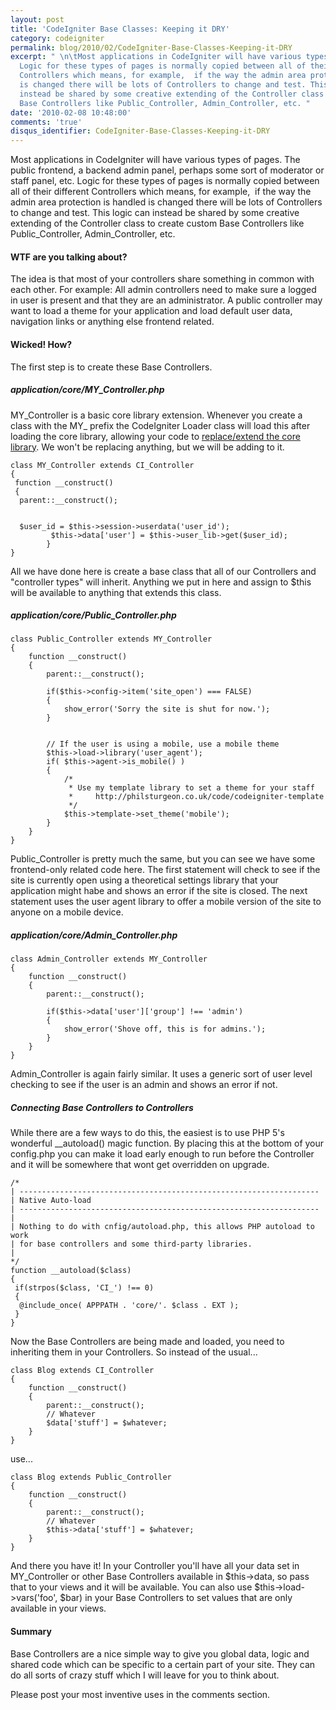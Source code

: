 ```yaml
---
layout: post
title: 'CodeIgniter Base Classes: Keeping it DRY'
category: codeigniter
permalink: blog/2010/02/CodeIgniter-Base-Classes-Keeping-it-DRY
excerpt: " \n\tMost applications in CodeIgniter will have various types of pages.
  Logic for these types of pages is normally copied between all of their different
  Controllers which means, for example,  if the way the admin area protection is handled
  is changed there will be lots of Controllers to change and test. This logic can
  instead be shared by some creative extending of the Controller class to create custom
  Base Controllers like Public_Controller, Admin_Controller, etc. "
date: '2010-02-08 10:48:00'
comments: 'true'
disqus_identifier: CodeIgniter-Base-Classes-Keeping-it-DRY
---
```


Most applications in CodeIgniter will have various types of pages. The public frontend, a backend admin panel, perhaps some sort of moderator or staff panel, etc. Logic for these types of pages is normally copied between all of their different Controllers which means, for example,  if the way the admin area protection is handled is changed there will be lots of Controllers to change and test. This logic can instead be shared by some creative extending of the Controller class to create custom Base Controllers like Public\_Controller, Admin\_Controller, etc.

#### WTF are you talking about?

The idea is that most of your controllers share something in common with each other. For example: All admin controllers need to make sure a logged in user is present and that they are an administrator. A public controller may want to load a theme for your application and load default user data, navigation links or anything else frontend related.

#### Wicked! How?

The first step is to create these Base Controllers.

##### application/core/MY\_Controller.php

MY\_Controller is a basic core library extension. Whenever you create a class with the MY\_ prefix the CodeIgniter Loader class will load this after loading the core library, allowing your code to [replace/extend the core library](http://codeigniter.com/user_guide/general/creating_libraries.html). We won't be replacing anything, but we will be adding to it.

    class MY_Controller extends CI_Controller
    {
     function __construct()
     {
      parent::__construct();
    
    
      $user_id = $this->session->userdata('user_id');
             $this->data['user'] = $this->user_lib->get($user_id);
            }
    }

All we have done here is create a base class that all of our Controllers and "controller types" will inherit. Anything we put in here and assign to $this will be available to anything that extends this class.

##### application/core/Public\_Controller.php

    class Public_Controller extends MY_Controller
    {
        function __construct()
        {
            parent::__construct();
            
            if($this->config->item('site_open') === FALSE)
            {
                show_error('Sorry the site is shut for now.');
            }
    
    
            // If the user is using a mobile, use a mobile theme
            $this->load->library('user_agent');
            if( $this->agent->is_mobile() )
            {
                /*
                 * Use my template library to set a theme for your staff
                 *     http://philsturgeon.co.uk/code/codeigniter-template
                 */
                $this->template->set_theme('mobile');
            }
        }
    }

Public\_Controller is pretty much the same, but you can see we have some frontend-only related code here. The first statement will check to see if the site is currently open using a theoretical settings library that your application might habe and shows an error if the site is closed. The next statement uses the user agent library to offer a mobile version of the site to anyone on a mobile device.

##### application/core/Admin\_Controller.php

    class Admin_Controller extends MY_Controller
    {
        function __construct()
        {
            parent::__construct();
            
            if($this->data['user']['group'] !== 'admin')
            {
                show_error('Shove off, this is for admins.');
            }
        }
    }

Admin\_Controller is again fairly similar. It uses a generic sort of user level checking to see if the user is an admin and shows an error if not.

##### Connecting Base Controllers to Controllers

While there are a few ways to do this, the easiest is to use PHP 5's wonderful \_\_autoload() magic function. By placing this at the bottom of your config.php you can make it load early enough to run before the Controller and it will be somewhere that wont get overridden on upgrade.

    /*
    | -------------------------------------------------------------------
    | Native Auto-load
    | -------------------------------------------------------------------
    | 
    | Nothing to do with cnfig/autoload.php, this allows PHP autoload to work
    | for base controllers and some third-party libraries.
    |
    */
    function __autoload($class)
    {
     if(strpos($class, 'CI_') !== 0)
     {
      @include_once( APPPATH . 'core/'. $class . EXT );
     }
    }

Now the Base Controllers are being made and loaded, you need to inheriting them in your Controllers. So instead of the usual...

    class Blog extends CI_Controller
    {
        function __construct()
        {
            parent::__construct();
            // Whatever
            $data['stuff'] = $whatever;
        }
    }

use...

    class Blog extends Public_Controller
    {
        function __construct()
        {
            parent::__construct();
            // Whatever
            $this->data['stuff'] = $whatever;
        }
    }

And there you have it! In your Controller you'll have all your data set in MY\_Controller or other Base Controllers available in $this->data, so pass that to your views and it will be available. You can also use $this->load->vars('foo', $bar) in your Base Controllers to set values that are only available in your views.

#### Summary

Base Controllers are a nice simple way to give you global data, logic and shared code which can be specific to a certain part of your site. They can do all sorts of crazy stuff which I will leave for you to think about.

Please post your most inventive uses in the comments section.


